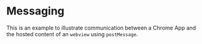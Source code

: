 
# Messaging

This is an example to illustrate communication between a Chrome App and the
hosted content of an `webview` using `postMessage`.
